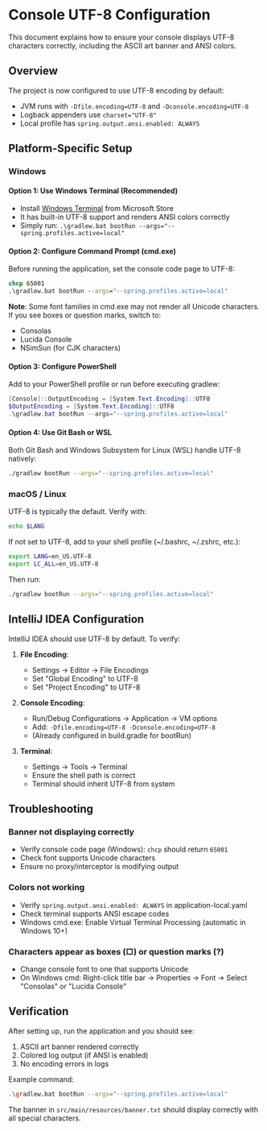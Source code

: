 # Console UTF-8 Configuration

This document explains how to ensure your console displays UTF-8 characters correctly, including the ASCII art banner and ANSI colors.

## Overview

The project is now configured to use UTF-8 encoding by default:

- JVM runs with `-Dfile.encoding=UTF-8` and `-Dconsole.encoding=UTF-8`
- Logback appenders use `charset="UTF-8"`
- Local profile has `spring.output.ansi.enabled: ALWAYS`

## Platform-Specific Setup

### Windows

#### Option 1: Use Windows Terminal (Recommended)

- Install [Windows Terminal](https://aka.ms/terminal) from Microsoft Store
- It has built-in UTF-8 support and renders ANSI colors correctly
- Simply run: `.\gradlew.bat bootRun --args="--spring.profiles.active=local"`

#### Option 2: Configure Command Prompt (cmd.exe)

Before running the application, set the console code page to UTF-8:

```cmd
chcp 65001
.\gradlew.bat bootRun --args="--spring.profiles.active=local"
```

**Note**: Some font families in cmd.exe may not render all Unicode characters. If you see boxes or question marks, switch to:

- Consolas
- Lucida Console
- NSimSun (for CJK characters)

#### Option 3: Configure PowerShell

Add to your PowerShell profile or run before executing gradlew:

```powershell
[Console]::OutputEncoding = [System.Text.Encoding]::UTF8
$OutputEncoding = [System.Text.Encoding]::UTF8
.\gradlew.bat bootRun --args="--spring.profiles.active=local"
```

#### Option 4: Use Git Bash or WSL

Both Git Bash and Windows Subsystem for Linux (WSL) handle UTF-8 natively:

```bash
./gradlew bootRun --args="--spring.profiles.active=local"
```

### macOS / Linux

UTF-8 is typically the default. Verify with:

```bash
echo $LANG
```

If not set to UTF-8, add to your shell profile (~/.bashrc, ~/.zshrc, etc.):

```bash
export LANG=en_US.UTF-8
export LC_ALL=en_US.UTF-8
```

Then run:

```bash
./gradlew bootRun --args="--spring.profiles.active=local"
```

## IntelliJ IDEA Configuration

IntelliJ IDEA should use UTF-8 by default. To verify:

1. **File Encoding**:
    - Settings → Editor → File Encodings
    - Set "Global Encoding" to UTF-8
    - Set "Project Encoding" to UTF-8

2. **Console Encoding**:
    - Run/Debug Configurations → Application → VM options
    - Add: `-Dfile.encoding=UTF-8 -Dconsole.encoding=UTF-8`
    - (Already configured in build.gradle for bootRun)

3. **Terminal**:
    - Settings → Tools → Terminal
    - Ensure the shell path is correct
    - Terminal should inherit UTF-8 from system

## Troubleshooting

### Banner not displaying correctly

- Verify console code page (Windows): `chcp` should return `65001`
- Check font supports Unicode characters
- Ensure no proxy/interceptor is modifying output

### Colors not working

- Verify `spring.output.ansi.enabled: ALWAYS` in application-local.yaml
- Check terminal supports ANSI escape codes
- Windows cmd.exe: Enable Virtual Terminal Processing (automatic in Windows 10+)

### Characters appear as boxes (□) or question marks (?)

- Change console font to one that supports Unicode
- On Windows cmd: Right-click title bar → Properties → Font → Select "Consolas" or "Lucida Console"

## Verification

After setting up, run the application and you should see:

1. ASCII art banner rendered correctly
2. Colored log output (if ANSI is enabled)
3. No encoding errors in logs

Example command:

```bash
.\gradlew.bat bootRun --args="--spring.profiles.active=local"
```

The banner in `src/main/resources/banner.txt` should display correctly with all special characters.
